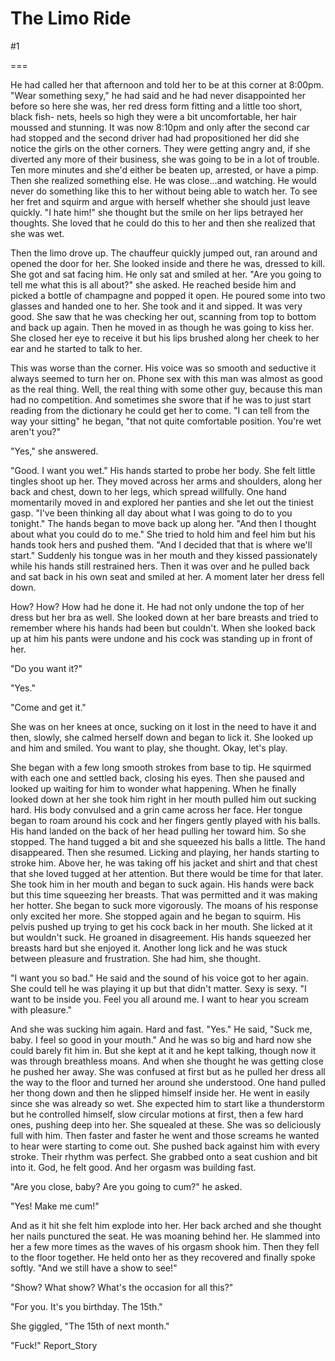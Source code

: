 The Limo Ride
=============
#1 

===

He had called her that afternoon and told her to be at this corner at 8:00pm. "Wear something sexy," he had said and he had never disappointed her before so here she was, her red dress form fitting and a little too short, black fish- nets, heels so high they were a bit uncomfortable, her hair moussed and stunning. It was now 8:10pm and only after the second car had stopped and the second driver had had propositioned her did she notice the girls on the other corners. They were getting angry and, if she diverted any more of their business, she was going to be in a lot of trouble. Ten more minutes and she'd either be beaten up, arrested, or have a pimp. Then she realized something else. He was close...and watching. He would never do something like this to her without being able to watch her. To see her fret and squirm and argue with herself whether she should just leave quickly. "I hate him!" she thought but the smile on her lips betrayed her thoughts. She loved that he could do this to her and then she realized that she was wet. 

Then the limo drove up. The chauffeur quickly jumped out, ran around and opened the door for her. She looked inside and there he was, dressed to kill. She got and sat facing him. He only sat and smiled at her. "Are you going to tell me what this is all about?" she asked. He reached beside him and picked a bottle of champagne and popped it open. He poured some into two glasses and handed one to her. She took and it and sipped. It was very good. She saw that he was checking her out, scanning from top to bottom and back up again. Then he moved in as though he was going to kiss her. She closed her eye to receive it but his lips brushed along her cheek to her ear and he started to talk to her. 

This was worse than the corner. His voice was so smooth and seductive it always seemed to turn her on. Phone sex with this man was almost as good as the real thing. Well, the real thing with some other guy, because this man had no competition. And sometimes she swore that if he was to just start reading from the dictionary he could get her to come. "I can tell from the way your sitting" he began, "that not quite comfortable position. You're wet aren't you?" 

"Yes," she answered. 

"Good. I want you wet." His hands started to probe her body. She felt little tingles shoot up her. They moved across her arms and shoulders, along her back and chest, down to her legs, which spread willfully. One hand momentarily moved in and explored her panties and she let out the tiniest gasp. "I've been thinking all day about what I was going to do to you tonight." The hands began to move back up along her. "And then I thought about what you could do to me." She tried to hold him and feel him but his hands took hers and pushed them. "And I decided that that is where we'll start." Suddenly his tongue was in her mouth and they kissed passionately while his hands still restrained hers. Then it was over and he pulled back and sat back in his own seat and smiled at her. A moment later her dress fell down. 

How? How? How had he done it. He had not only undone the top of her dress but her bra as well. She looked down at her bare breasts and tried to remember where his hands had been but couldn't. When she looked back up at him his pants were undone and his cock was standing up in front of her. 

"Do you want it?" 

"Yes." 

"Come and get it." 

She was on her knees at once, sucking on it lost in the need to have it and then, slowly, she calmed herself down and began to lick it. She looked up and him and smiled. You want to play, she thought. Okay, let's play. 

She began with a few long smooth strokes from base to tip. He squirmed with each one and settled back, closing his eyes. Then she paused and looked up waiting for him to wonder what happening. When he finally looked down at her she took him right in her mouth pulled him out sucking hard. His body convulsed and a grin came across her face. Her tongue began to roam around his cock and her fingers gently played with his balls. His hand landed on the back of her head pulling her toward him. So she stopped. The hand tugged a bit and she squeezed his balls a little. The hand disappeared. Then she resumed. Licking and playing, her hands starting to stroke him. Above her, he was taking off his jacket and shirt and that chest that she loved tugged at her attention. But there would be time for that later. She took him in her mouth and began to suck again. His hands were back but this time squeezing her breasts. That was permitted and it was making her hotter. She began to suck more vigorously. The moans of his response only excited her more. She stopped again and he began to squirm. His pelvis pushed up trying to get his cock back in her mouth. She licked at it but wouldn't suck. He groaned in disagreement. His hands squeezed her breasts hard but she enjoyed it. Another long lick and he was stuck between pleasure and frustration. She had him, she thought. 

"I want you so bad." He said and the sound of his voice got to her again. She could tell he was playing it up but that didn't matter. Sexy is sexy. "I want to be inside you. Feel you all around me. I want to hear you scream with pleasure." 

And she was sucking him again. Hard and fast. "Yes." He said, "Suck me, baby. I feel so good in your mouth." And he was so big and hard now she could barely fit him in. But she kept at it and he kept talking, though now it was through breathless moans. And when she thought he was getting close he pushed her away. She was confused at first but as he pulled her dress all the way to the floor and turned her around she understood. One hand pulled her thong down and then he slipped himself inside her. He went in easily since she was already so wet. She expected him to start like a thunderstorm but he controlled himself, slow circular motions at first, then a few hard ones, pushing deep into her. She squealed at these. She was so deliciously full with him. Then faster and faster he went and those screams he wanted to hear were starting to come out. She pushed back against him with every stroke. Their rhythm was perfect. She grabbed onto a seat cushion and bit into it. God, he felt good. And her orgasm was building fast. 

"Are you close, baby? Are you going to cum?" he asked. 

"Yes! Make me cum!" 

And as it hit she felt him explode into her. Her back arched and she thought her nails punctured the seat. He was moaning behind her. He slammed into her a few more times as the waves of his orgasm shook him. Then they fell to the floor together. He held onto her as they recovered and finally spoke softly. "And we still have a show to see!" 

"Show? What show? What's the occasion for all this?" 

"For you. It's you birthday. The 15th." 

She giggled, "The 15th of next month." 

"Fuck!" Report_Story 
